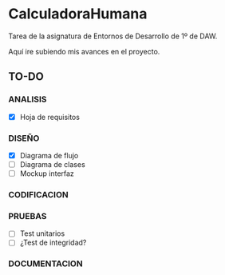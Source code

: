 # CalculadoraHumana
Tarea de la asignatura de Entornos de Desarrollo de 1º de DAW.

Aquí ire subiendo mis avances en el proyecto.


## TO-DO

### ANALISIS

- [x] Hoja de requisitos

### DISEÑO
- [x] Diagrama de flujo
- [ ] Diagrama de clases
- [ ] Mockup interfaz

### CODIFICACION

### PRUEBAS

- [ ] Test unitarios
- [ ] ¿Test de integridad?

### DOCUMENTACION

